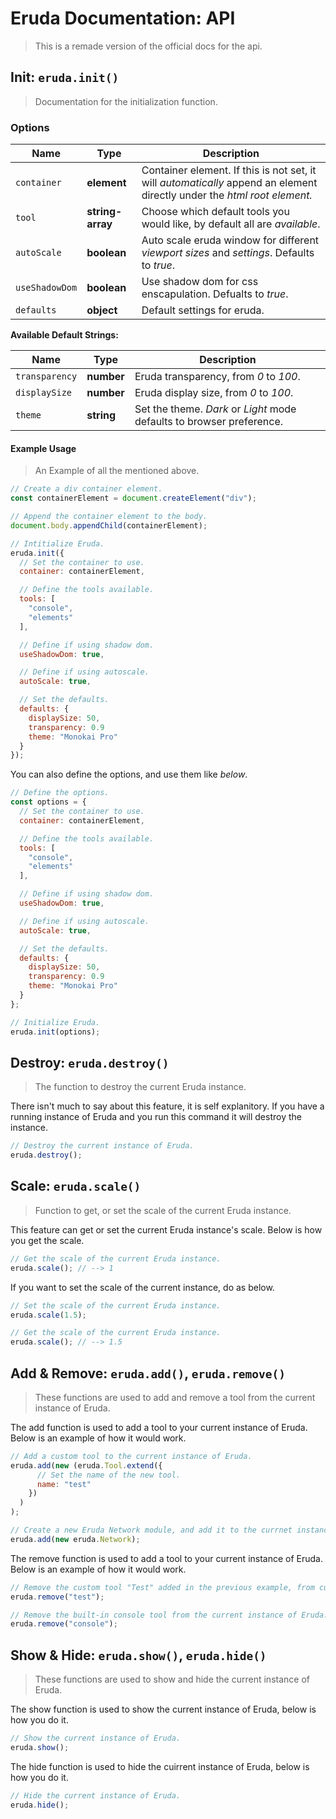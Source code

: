 # Eruda Documentation: API
> This is a remade version of the official docs for the api.

## Init: `eruda.init()`
> Documentation for the initialization function.

### Options
| Name | Type | Description |
| ----- | ----- | ----- |
| `container` | **element** | Container element. If this is not set, it will *automatically* append an element directly under the *html root element.* |
| `tool` | **string-array** | Choose which default tools you would like, by default all are *available*. |
| `autoScale` | **boolean** | Auto scale eruda window for different *viewport sizes* and *settings*. Defaults to *true*. |
| `useShadowDom` | **boolean** | Use shadow dom for css enscapulation. Defualts to *true*. |
| `defaults` | **object** | Default settings for eruda. |

**Available Default Strings:**

| **Name** | **Type** | **Description** |
| ----- | ----- | ----- |
| `transparency` | **number** | Eruda transparency, from *0* to *100*. |
| `displaySize` | **number** | Eruda display size, from *0* to *100*. |
| `theme` | **string** | Set the theme. *Dark* or *Light* mode defaults to browser preference.  |

#### Example Usage
> An Example of all the mentioned above.

```javascript
// Create a div container element.
const containerElement = document.createElement("div");

// Append the container element to the body.
document.body.appendChild(containerElement);

// Intitialize Eruda.
eruda.init({
  // Set the container to use.
  container: containerElement,

  // Define the tools available.
  tools: [
    "console",
    "elements"
  ],

  // Define if using shadow dom.
  useShadowDom: true,

  // Define if using autoscale.
  autoScale: true,

  // Set the defaults.
  defaults: {
    displaySize: 50,
    transparency: 0.9
    theme: "Monokai Pro"
  } 
});
```

You can also define the options, and use them like *below*.

```javascript
// Define the options.
const options = {
  // Set the container to use.
  container: containerElement,

  // Define the tools available.
  tools: [
    "console",
    "elements"
  ],

  // Define if using shadow dom.
  useShadowDom: true,

  // Define if using autoscale.
  autoScale: true,

  // Set the defaults.
  defaults: {
    displaySize: 50,
    transparency: 0.9
    theme: "Monokai Pro"
  } 
};

// Initialize Eruda.
eruda.init(options);
```

## Destroy: `eruda.destroy()`
> The function to destroy the current Eruda instance.

There isn't much to say about this feature, it is self explanitory. If you have a running instance of Eruda and you run this command it will destroy the instance.

```javascript
// Destroy the current instance of Eruda.
eruda.destroy();
```

## Scale: `eruda.scale()`
> Function to get, or set the scale of the current Eruda instance.

This feature can get or set the current Eruda instance's scale. Below is how you get the scale.

```javascript
// Get the scale of the current Eruda instance.
eruda.scale(); // --> 1
```

If you want to set the scale of the current instance, do as below.

```javascript
// Set the scale of the current Eruda instance.
eruda.scale(1.5);

// Get the scale of the current Eruda instance.
eruda.scale(); // --> 1.5
```

## Add & Remove: `eruda.add()`, `eruda.remove()`
> These functions are used to add and remove a tool from the current instance of Eruda.

The add function is used to add a tool to your current instance of Eruda. Below is an example of how it would work.

```javascript
// Add a custom tool to the current instance of Eruda.
eruda.add(new (eruda.Tool.extend({
      // Set the name of the new tool.
      name: "test"
    })
  )
);

// Create a new Eruda Network module, and add it to the currnet instance of Eruda.
eruda.add(new eruda.Network);
```

The remove function is used to add a tool to your current instance of Eruda. Below is an example of how it would work.

```javascript
// Remove the custom tool "Test" added in the previous example, from current instance of Eruda.
eruda.remove("test");

// Remove the built-in console tool from the current instance of Eruda.
eruda.remove("console");
```

## Show & Hide: `eruda.show()`, `eruda.hide()`
> These functions are used to show and hide the current instance of Eruda.

The show function is used to show the current instance of Eruda, below is how you do it.

```javascript
// Show the current instance of Eruda.
eruda.show();
```

The hide function is used to hide the cuirrent instance of Eruda, below is how you do it.

```javascript
// Hide the current instance of Eruda.
eruda.hide();
```
